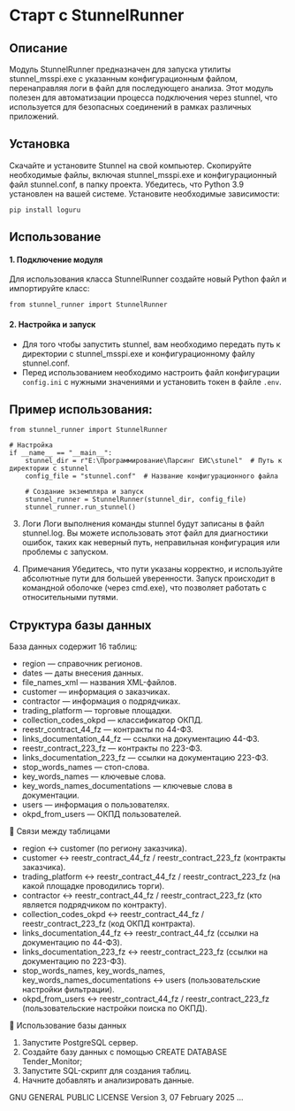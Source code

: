 # Старт с StunnelRunner

## Описание
Модуль StunnelRunner предназначен для запуска утилиты stunnel_msspi.exe
с указанным конфигурационным файлом, перенаправляя логи в файл для последующего анализа.
Этот модуль полезен для автоматизации процесса подключения через stunnel,
что используется для безопасных соединений в рамках различных приложений.

## Установка
Скачайте и установите Stunnel на свой компьютер.
Скопируйте необходимые файлы, включая stunnel_msspi.exe и конфигурационный файл stunnel.conf, в папку проекта.
Убедитесь, что Python 3.9 установлен на вашей системе.
Установите необходимые зависимости:
```
pip install loguru
```

## Использование
#### 1. Подключение модуля
Для использования класса StunnelRunner создайте новый Python файл и импортируйте класс:
```
from stunnel_runner import StunnelRunner
```
#### 2. Настройка и запуск
- Для того чтобы запустить stunnel, вам необходимо передать путь к директории с stunnel_msspi.exe
и конфигурационному файлу stunnel.conf.
- Перед использованием необходимо настроить файл конфигурации `config.ini`
с нужными значениями и установить токен в файле `.env`.

## Пример использования:
```
from stunnel_runner import StunnelRunner

# Настройка
if __name__ == "__main__":
    stunnel_dir = r"E:\Программирование\Парсинг ЕИС\stunel"  # Путь к директории с stunnel
    config_file = "stunnel.conf"  # Название конфигурационного файла

    # Создание экземпляра и запуск
    stunnel_runner = StunnelRunner(stunnel_dir, config_file)
    stunnel_runner.run_stunnel()
```
3. Логи
Логи выполнения команды stunnel будут записаны в файл stunnel.log. Вы можете использовать этот файл для диагностики ошибок, таких как неверный путь, неправильная конфигурация или проблемы с запуском.

4. Примечания
Убедитесь, что пути указаны корректно, и используйте абсолютные пути для большей уверенности.
Запуск происходит в командной оболочке (через cmd.exe), что позволяет работать с относительными путями.

## Структура базы данных
База данных содержит 16 таблиц:

- region — справочник регионов.
- dates — даты внесения данных.
- file_names_xml — названия XML-файлов.
- customer — информация о заказчиках.
- contractor — информация о подрядчиках.
- trading_platform — торговые площадки.
- collection_codes_okpd — классификатор ОКПД.
- reestr_contract_44_fz — контракты по 44-ФЗ.
- links_documentation_44_fz — ссылки на документацию 44-ФЗ.
- reestr_contract_223_fz — контракты по 223-ФЗ.
- links_documentation_223_fz — ссылки на документацию 223-ФЗ.
- stop_words_names — стоп-слова.
- key_words_names — ключевые слова.
- key_words_names_documentations — ключевые слова в документации.
- users — информация о пользователях.
- okpd_from_users — ОКПД пользователей.

🔗 Связи между таблицами
- region ↔ customer (по региону заказчика).
- customer ↔ reestr_contract_44_fz / reestr_contract_223_fz (контракты заказчика).
- trading_platform ↔ reestr_contract_44_fz / reestr_contract_223_fz (на какой площадке проводились торги).
- contractor ↔ reestr_contract_44_fz / reestr_contract_223_fz (кто является подрядчиком по контракту).
- collection_codes_okpd ↔ reestr_contract_44_fz / reestr_contract_223_fz (код ОКПД контракта).
- links_documentation_44_fz ↔ reestr_contract_44_fz (ссылки на документацию по 44-ФЗ).
- links_documentation_223_fz ↔ reestr_contract_223_fz (ссылки на документацию по 223-ФЗ).
- stop_words_names, key_words_names, key_words_names_documentations ↔ users (пользовательские настройки фильтрации).
- okpd_from_users ↔ reestr_contract_44_fz / reestr_contract_223_fz (пользовательские настройки поиска по ОКПД).

📌 Использование базы данных
1. Запустите PostgreSQL сервер.
2. Создайте базу данных с помощью CREATE DATABASE Tender_Monitor;
3. Запустите SQL-скрипт для создания таблиц.
4. Начните добавлять и анализировать данные.

GNU GENERAL PUBLIC LICENSE
Version 3, 07 February 2025
...
